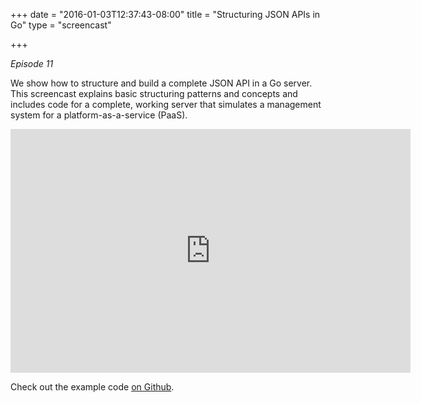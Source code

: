 +++
date = "2016-01-03T12:37:43-08:00"
title = "Structuring JSON APIs in Go"
type = "screencast"

+++

_Episode 11_

We show how to structure and build a complete JSON API in a Go server. This screencast explains basic structuring patterns and concepts and includes code for a complete, working server that simulates a management system for a platform-as-a-service (PaaS).
<!--more-->

<iframe
  class="ytplayer"
  type="text/html"
  width="640"
  height="390"
  src="https://www.youtube.com/embed/xRF0xdouqT8?autoplay=0&origin=https://www.goin5minutes.com"
  frameborder="0"
></iframe>

Check out the example code [on Github](https://github.com/arschles/go-in-5-minutes/tree/master/episode11).
